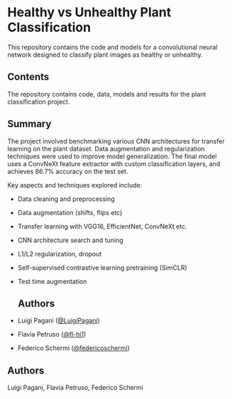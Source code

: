 
# Healthy vs Unhealthy Plant Classification

This repository contains the code and models for a convolutional neural network designed to classify plant images as healthy or unhealthy.

## Contents

The repository contains code, data, models and results for the plant classification project.

## Summary

The project involved benchmarking various CNN architectures for transfer learning on the plant dataset. Data augmentation and regularization techniques were used to improve model generalization. The final model uses a ConvNeXt feature extractor with custom classification layers, and achieves 86.7% accuracy on the test set.

Key aspects and techniques explored include:

- Data cleaning and preprocessing
- Data augmentation (shifts, flips etc) 
- Transfer learning with VGG16, EfficientNet, ConvNeXt etc.
- CNN architecture search and tuning
- L1/L2 regularization, dropout
- Self-supervised contrastive learning pretraining (SimCLR)
- Test time augmentation

  ## Authors

- Luigi Pagani ([@LuigiPagani](https://github.com/LuigiPagani))
- Flavia Petruso ([@fl-hi1](https://github.com/fl-hi1))
- Federico Schermi ([@federicoschermi](https://github.com/federicoschermi))




## Authors

Luigi Pagani, Flavia Petruso, Federico Schermi

